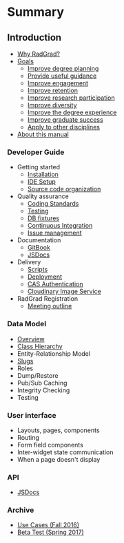 # Summary

## Introduction

* [Why RadGrad?](README.md)
* [Goals](introduction/goals.md)
  * [Improve degree planning](introduction/goals.md#planning)
  * [Provide useful guidance](introduction/goals.md#guidance)
  * [Improve engagement](introduction/goals.md#engagement)
  * [Improve retention](introduction/goals.md#retention)
  * [Improve research participation](introduction/goals.md#research)
  * [Improve diversity](introduction/goals.md#diversity)
  * [Improve the degree experience](introduction/goals.md#degree-experience)
  * [Improve graduate success](introduction/goals.md#graduation)
  * [Apply to other disciplines](introduction/goals.md#other-disciplines)
* [About this manual](introduction/about.md)

### Developer Guide

* Getting started
  * [Installation](developerguide/installation.md)
  * [IDE Setup](developerguide/ide.md)
  * [Source code organization](developerguide/source-code-organization.md)
* Quality assurance
  * [Coding Standards](developerguide/codingstandards.md)
  * [Testing](developerguide/testing.md)
  * [DB fixtures](developerguide/database-fixtures.md)
  * [Continuous Integration](developerguide/continuous-integration.md)
  * [Issue management](developerguide/issue-management.md)
* Documentation 
  * [GitBook](developerguide/gitbook.md)
  * [JSDocs](developerguide/jsdoc.md)
* Delivery
  * [Scripts](developerguide/scripts.md)
  * [Deployment](developerguide/deployment.md)
  * [CAS Authentication](developerguide/cas.md)
  * [Cloudinary Image Service](developerguide/cloudinary.md)
* RadGrad Registration
  * [Meeting outline](developerguide/radgrad-registration.md)

### Data Model

* [Overview](datamodel/overview.md)
* [Class Hierarchy](datamodel/class-hierarchy.md)
* Entity-Relationship Model
* [Slugs](datamodel/slugs.md)
* Roles
* Dump/Restore
* Pub/Sub Caching
* Integrity Checking
* Testing

### User interface

* Layouts, pages, components
* Routing
* Form field components
* Inter-widget state communication
* When a page doesn't display

### API

* [JSDocs](https://philipmjohnson.gitbooks.io/radgrad-manual/content/api/jsdocs/)

### Archive

* [Use Cases (Fall 2016)](archive/use-cases.md)
* [Beta Test (Spring 2017)](archive/beta-test.md)








